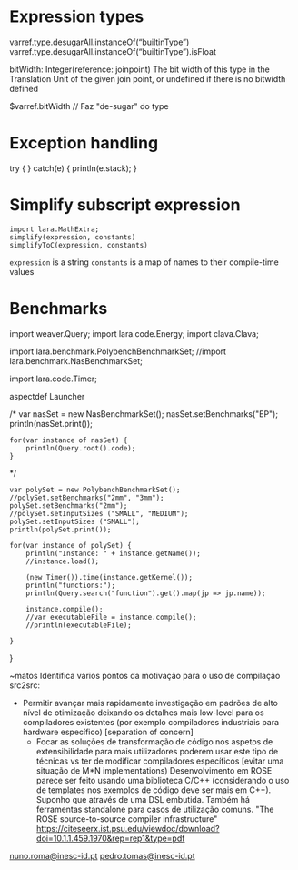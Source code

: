 # Expression types

varref.type.desugarAll.instanceOf(“builtinType”)
varref.type.desugarAll.instanceOf(“builtinType”).isFloat

bitWidth: Integer(reference: joinpoint)
The bit width of this type in the Translation Unit of the given join point, or undefined if there is no bitwidth defined

$varref.bitWidth // Faz "de-sugar" do type



# Exception handling

try {
} catch(e) {
    println(e.stack);
}


# Simplify subscript expression
```
import lara.MathExtra;
simplify(expression, constants)
simplifyToC(expression, constants)
```
`expression` is a string
`constants` is a map of names to their compile-time values



# Benchmarks

import weaver.Query;
import lara.code.Energy;
import clava.Clava;

import lara.benchmark.PolybenchBenchmarkSet;
//import lara.benchmark.NasBenchmarkSet;

import lara.code.Timer;

aspectdef Launcher

/*
	var nasSet = new NasBenchmarkSet();
	nasSet.setBenchmarks("EP");
	println(nasSet.print());

	for(var instance of nasSet) {
		println(Query.root().code);
	}
*/	

	var polySet = new PolybenchBenchmarkSet();
	//polySet.setBenchmarks("2mm", "3mm");
	polySet.setBenchmarks("2mm");
    //polySet.setInputSizes ("SMALL", "MEDIUM");	
    polySet.setInputSizes ("SMALL");
    println(polySet.print());

    for(var instance of polySet) {
        println("Instance: " + instance.getName());
        //instance.load();

        (new Timer()).time(instance.getKernel());
        println("functions:");
        println(Query.search("function").get().map(jp => jp.name));

        instance.compile();
        //var executableFile = instance.compile();
        //println(executableFile);

    }
}



~matos Identifica vários pontos da motivação para o uso de compilação src2src:
 - Permitir avançar mais rapidamente investigação em padrões de alto nível de otimização deixando os detalhes mais low-level para os compiladores existentes (por exemplo compiladores industriais para hardware específico) [separation of concern]
	 - Focar as soluções de transformação de código nos aspetos de extensibilidade para mais utilizadores poderem usar este tipo de técnicas vs ter de modificar compiladores específicos [evitar uma situação de M*N implementations)
	Desenvolvimento em ROSE parece ser feito usando uma biblioteca C/C++ (considerando o uso de templates nos exemplos de código deve ser mais em C++). Suponho que através de uma DSL embutida. Também há ferramentas standalone para casos de utilização comuns.
"The ROSE source-to-source compiler infrastructure"
https://citeseerx.ist.psu.edu/viewdoc/download?doi=10.1.1.459.1970&rep=rep1&type=pdf


nuno.roma@inesc-id.pt
pedro.tomas@inesc-id.pt
